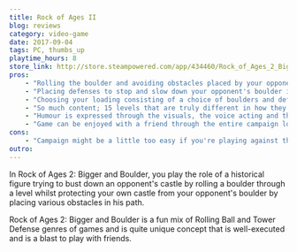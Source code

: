 ```yaml
---
title: Rock of Ages II
blog: reviews
category: video-game
date: 2017-09-04
tags: PC, thumbs_up
playtime_hours: 8
store_link: http://store.steampowered.com/app/434460/Rock_of_Ages_2_Bigger__Boulder/
pros:
    - "Rolling the boulder and avoiding obstacles placed by your opponent feels good and is easy to learn but hard to master."
    - "Placing defenses to stop and slow down your opponent's boulder is fun and requires a good amount strategy and tactics."
    - "Choosing your loading consisting of a choice of boulders and defenses at the start of a match allows you to focus on certain strategies depending on the level and on countering your opponent's choices."
    - "So much content; 15 levels that are truly different in how they play and look, 16 different boulders (most of which have unique characteristics and/or abilities) and 19 different defenses."
    - "Humour is expressed through the visuals, the voice acting and the gameplay and it's quite funny."
    - "Game can be enjoyed with a friend through the entire campaign locally and has various different modes of play locally and online."
cons:
    - "Campaign might be a little too easy if you're playing against the AI and you're really good at life/games. I recommend playing against friends in 1v1 (local or online) or 2v2 (online) matches."
outro:
---
```

In Rock of Ages 2: Bigger and Boulder, you play the role of a historical figure trying to bust down an opponent's castle by rolling a boulder through a level whilst protecting your own castle from your opponent's boulder by placing various obstacles in his path.

Rock of Ages 2: Bigger and Boulder is a fun mix of Rolling Ball and Tower Defense genres of games and is quite unique concept that is well-executed and is a blast to play with friends.
